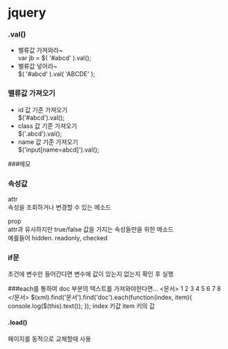 # jquery

### .val()
* 밸류값 가져와라~  
var jb = $( '#abcd' ).val();  
* 밸류값 넣어라~  
$( '#abcd' ).val( 'ABCDE' );  

### 밸류값 가져오기  
* id 값 기준 가져오기  
$('#abcd').val();   
* class 값 기준 가져오기  
$('.abcd').val();  
* name 값 기준 가져오기  
$('input[name=abcd]').val();  


###메모

<script>  
    function fnGetdata(){  
        var obj = $("[name=SEQ_CHK]");  
        var chkArray = new Array(); // 배열 선언  
 
        $('input:checkbox[name=SEQ_CHK]:checked').each(function() { // 체크된 체크박스의 value 값을 가지고 온다.  
            chkArray.push(this.value);  
        });  
        $('#hiddenValue').val(chkArray);  
        
        alert($('#hiddenValue').val()); // 아래 체크박스가 모두 체크되어 있다면 1,2,3,4 가 출력 된다.  
          
    }  
  
</script>  


### 속성값 
attr  
속성을 조회하거나 변경할 수 있는 메소드  

prop  
attr과 유사하지만 true/false 값을 가지는 속성들만을 위한 메소드  
예를들어 hidden. readonly, checked  

### if문
조건에 변수만 들어간다면 변수에 값이 있는지 없는지 확인 후 실행  



###each를 통하여 doc 부분의 텍스트를 가져와야한다면...
<문서>
    <doc>1</doc>
    <doc>2</doc>
    <doc>3</doc>
    <doc>4</doc>
    <doc>5</doc>
    <doc>6</doc>
    <doc>7</doc>
    <doc>8</doc>
</문서>
$(xml).find('문서').find('doc').each(function(index, item){  
    console.log($(this).text());
});
index 키값
item  키의 값 


#### .load()
페이지를 동적으로 교체할때 사용
